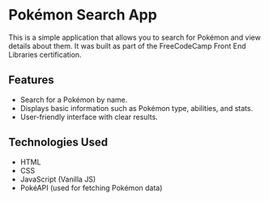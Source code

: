 # Pokémon Search App

This is a simple application that allows you to search for Pokémon and view details about them. It was built as part of the FreeCodeCamp Front End Libraries certification.

## Features
- Search for a Pokémon by name.
- Displays basic information such as Pokémon type, abilities, and stats.
- User-friendly interface with clear results.

## Technologies Used
- HTML
- CSS
- JavaScript (Vanilla JS)
- PokéAPI (used for fetching Pokémon data)
